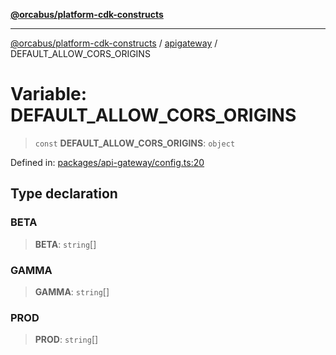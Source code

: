 [**@orcabus/platform-cdk-constructs**](../../../../README.md)

***

[@orcabus/platform-cdk-constructs](../../../../README.md) / [apigateway](../README.md) / DEFAULT\_ALLOW\_CORS\_ORIGINS

# Variable: DEFAULT\_ALLOW\_CORS\_ORIGINS

> `const` **DEFAULT\_ALLOW\_CORS\_ORIGINS**: `object`

Defined in: [packages/api-gateway/config.ts:20](https://github.com/OrcaBus/platform-cdk-constructs/blob/f32b67f3286f201d56d0d44eb040dea7b253bf65/packages/api-gateway/config.ts#L20)

## Type declaration

### BETA

> **BETA**: `string`[]

### GAMMA

> **GAMMA**: `string`[]

### PROD

> **PROD**: `string`[]
